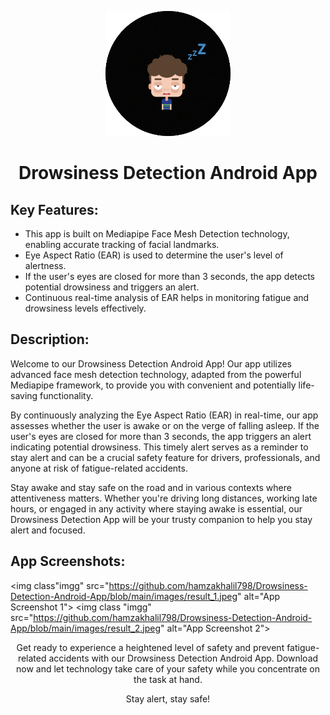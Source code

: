 <p align="center">
  <img src="https://github.com/hamzakhalil798/Drowsiness-Detection-Android-App/blob/main/images/Drowsiness%20Detection_icon.png" alt="Image Alt Text">
</p>


<!DOCTYPE html>
<html>

<head>
  <style>
    .imgg {
      max-width: 100px;
      display: block;
      margin: 0 auto;
    }
  </style>
</head>

<body>

  <h1 style="text-align: center;">Drowsiness Detection Android App</h1>

  <h2>Key Features:</h2>

  <ul>
    <li>This app is built on Mediapipe Face Mesh Detection technology, enabling accurate tracking of facial landmarks.</li>
    <li>Eye Aspect Ratio (EAR) is used to determine the user's level of alertness.</li>
    <li>If the user's eyes are closed for more than 3 seconds, the app detects potential drowsiness and triggers an alert.</li>
    <li>Continuous real-time analysis of EAR helps in monitoring fatigue and drowsiness levels effectively.</li>
  </ul>

  <h2>Description:</h2>

  <p>Welcome to our Drowsiness Detection Android App! Our app utilizes advanced face mesh detection technology, adapted from the powerful Mediapipe framework, to provide you with convenient and potentially life-saving functionality.</p>

  <p>By continuously analyzing the Eye Aspect Ratio (EAR) in real-time, our app assesses whether the user is awake or on the verge of falling asleep. If the user's eyes are closed for more than 3 seconds, the app triggers an alert indicating potential drowsiness. This timely alert serves as a reminder to stay alert and can be a crucial safety feature for drivers, professionals, and anyone at risk of fatigue-related accidents.</p>

  <p>Stay awake and stay safe on the road and in various contexts where attentiveness matters. Whether you're driving long distances, working late hours, or engaged in any activity where staying awake is essential, our Drowsiness Detection App will be your trusty companion to help you stay alert and focused.</p>

  <h2>App Screenshots:</h2>

  <img class"imgg" src="https://github.com/hamzakhalil798/Drowsiness-Detection-Android-App/blob/main/images/result_1.jpeg" alt="App Screenshot 1">
  <img class "imgg" src="https://github.com/hamzakhalil798/Drowsiness-Detection-Android-App/blob/main/images/result_2.jpeg" alt="App Screenshot 2">

  <p style="text-align: center;">Get ready to experience a heightened level of safety and prevent fatigue-related accidents with our Drowsiness Detection Android App. Download now and let technology take care of your safety while you concentrate on the task at hand.</p>

  <p style="text-align: center;">Stay alert, stay safe!</p>

</body>

</html>

